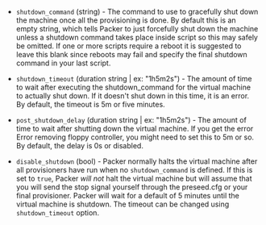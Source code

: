 <!-- Code generated from the comments of the ShutdownConfig struct in builder/virtualbox/common/shutdown_config.go; DO NOT EDIT MANUALLY -->

-   `shutdown_command` (string) - The command to use to gracefully shut down the
    machine once all the provisioning is done. By default this is an empty
    string, which tells Packer to just forcefully shut down the machine unless a
    shutdown command takes place inside script so this may safely be omitted. If
    one or more scripts require a reboot it is suggested to leave this blank
    since reboots may fail and specify the final shutdown command in your
    last script.
    
-   `shutdown_timeout` (duration string | ex: "1h5m2s") - The amount of time to wait after executing the
    shutdown_command for the virtual machine to actually shut down. If it
    doesn't shut down in this time, it is an error. By default, the timeout is
    5m or five minutes.
    
-   `post_shutdown_delay` (duration string | ex: "1h5m2s") - The amount of time to wait after shutting
    down the virtual machine. If you get the error
    Error removing floppy controller, you might need to set this to 5m
    or so. By default, the delay is 0s or disabled.
    
-   `disable_shutdown` (bool) - Packer normally halts the virtual machine after all provisioners have
    run when no `shutdown_command` is defined.  If this is set to `true`, Packer
    *will not* halt the virtual machine but will assume that you will send the stop
    signal yourself through the preseed.cfg or your final provisioner.
    Packer will wait for a default of 5 minutes until the virtual machine is shutdown.
    The timeout can be changed using `shutdown_timeout` option.
    